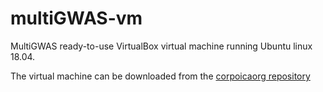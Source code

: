 # multiGWAS-vm
MultiGWAS ready-to-use VirtualBox virtual machine running Ubuntu linux 18.04.  

The virtual machine can be downloaded from the [corpoicaorg repository](https://corpoicaorg-my.sharepoint.com/:u:/g/personal/lgarreta_agrosavia_co/ERb_R-GatEpMnjHDg17PAdYB56osZ9RS_nK72qZlYJB_qg?e=cCwE4V)
